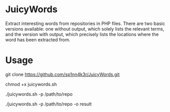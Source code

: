 # JuicyWords

Extract interesting words from repositories in PHP files. There are two basic versions available: one without output, which solely lists the relevant terms, and the version with output, which precisely lists the locations where the word has been extracted from.

# Usage

git clone https://github.com/sp1nn4k3r/JuicyWords.git


chmod +x juicywords.sh


./juicywords.sh -p /path/to/repo


./juicywords.sh -p /path/to/repo -o result
